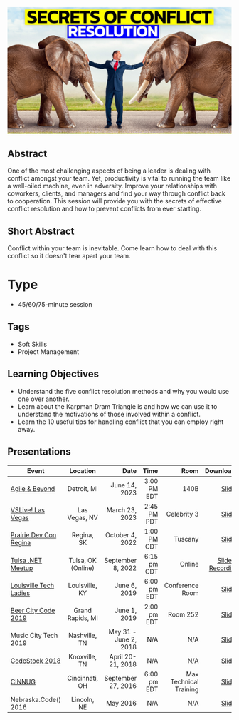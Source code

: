 ![Secrets of Conflict Resolution](Thumbnail.jpg)

## Abstract
One of the most challenging aspects of being a leader is dealing with conflict amongst your team. Yet, productivity is vital to running the team like a well-oiled machine, even in adversity. Improve your relationships with coworkers, clients, and managers and find your way through conflict back to cooperation. This session will provide you with the secrets of effective conflict resolution and how to prevent conflicts from ever starting.

## Short Abstract
Conflict within your team is inevitable. Come learn how to deal with this conflict so it doesn't tear apart your team.

# Type
* 45/60/75-minute session

## Tags
* Soft Skills
* Project Management

## Learning Objectives
* Understand the five conflict resolution methods and why you would use one over another.
* Learn about the Karpman Dram Triangle is and how we can use it to understand the motivations of those involved within a conflict.
* Learn the 10 useful tips for handling conflict that you can employ right away.

## Presentations

| Event | Location | Date | Time | Room | Downloads |
|-------|:--------:|-----:|-----:|-----:|----------:|
| [Agile & Beyond](http://www.agileandbeyond.com/2023/) | Detroit, MI | June 14, 2023 | 3:00 PM EDT | 140B | [Slides](Presentations/SecretsOfConflictResolution-AgileAndBeyond.pdf) |
| [VSLive! Las Vegas](https://vslive.com/Events/Las-Vegas-2023/Sessions/Thursday/TH17-Secrets-of-Conflict-Resolution.aspx) | Las Vegas, NV | March 23, 2023 | 2:45 PM PDT | Celebrity 3 |  [Slides](Presentations/TH17_SecretsOfConflictResolution.pdf) |
| [Prairie Dev Con Regina](https://www.prairiedevcon.com/regina.html) | Regina, SK | October 4, 2022 | 1:00 PM CDT | Tuscany | [Slides](Presentations/SecretsOfConflictResolution-PDCRegina2022.pdf)|
| [Tulsa .NET Meetup](https://www.meetup.com/tulsadevelopers-net/events/288252968/) | Tulsa, OK (Online) | September 8, 2022 | 6:15 pm CDT | Online | [Slides](Presentations/SecretsOfConflictResolution-Tulsa2022.pdf) / [Recording](https://usergroup.tv/videos/secrets-of-conflict-resolution/) |
| [Louisville Tech Ladies](https://www.meetup.com/louisville-tech-ladies/events/262013854/) | Louisville, KY | June 6, 2019 | 6:00 pm EDT | Conference Room | [Slides](Presentations/SecretsOfConflictResolution-LouisvilleTechLadiesJune2019.pdf) |
| [Beer City Code 2019](http://web.archive.org/web/20190616091040/https://beercitycode.com/) | Grand Rapids, MI | June 1, 2019 | 2:00 pm EDT | Room 252 | [Slides](Presentations/SecretsOfConflictResolution-BeerCityCode2019.pdf) |
| Music City Tech 2019 | Nashville, TN | May 31 - June 2, 2018 | N/A | N/A | [Slides](Presentations/SecretsOfConflictResolution-MusicCity2018.pdf) |
| [CodeStock 2018](http://web.archive.org/web/20180809075922/http://codestock.org/) | Knoxville, TN | April 20-21, 2018 | N/A | N/A | [Slides](Presentations/SecretsOfConflictResolution-CodeStock2018.pdf) |
| [CINNUG](https://www.meetup.com/techlife-cincinnati/events/qcqljcyvmbkc/) | Cincinnati, OH | September 27, 2016 | 6:00 pm EDT | Max Technical Training | [Slides](Presentations/SecretsOfConflictResolution-Cincinnati2016.pdf) |
| Nebraska.Code() 2016 | Lincoln, NE | May 2016 | N/A | N/A | [Slides](Presentations/SecretsOfConflictResolution-Nebraska2016.pdf) |
